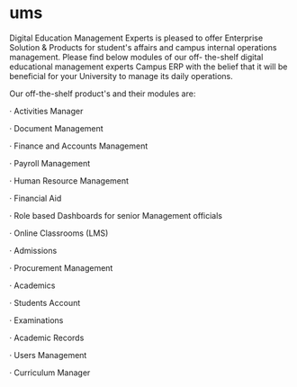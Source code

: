 # ums

Digital Education Management Experts is pleased to offer Enterprise Solution & Products for student's affairs and campus internal operations management. Please find below modules of our off- the-shelf digital educational management experts Campus ERP with the belief that it will be beneficial for your University to manage its daily operations.

Our off-the-shelf product's and their modules are:

·   Activities Manager

·   Document Management

·   Finance and Accounts Management

·   Payroll Management

·   Human Resource Management

·   Financial Aid

·   Role based Dashboards for senior Management officials

·   Online Classrooms (LMS)

·   Admissions

·   Procurement Management

·   Academics

·   Students Account

·   Examinations

·   Academic Records

·   Users Management

·   Curriculum Manager
